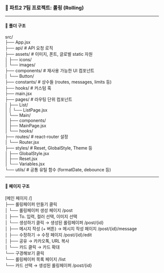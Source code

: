 ### 🧩 파트2 7팀 프로젝트: 롤링 (Rolling)

---

#### 📁 폴더 구조
src/  
├── App.jsx  
├── api/ # API 요청 로직  
├── assets/ # 이미지, 폰트, 글로벌 static 자원  
│ ├── icons/  
│ └── images/  
├── components/ # 재사용 가능한 UI 컴포넌트  
│ └── Button/  
├── constants/ # 상수들 (routes, messages, limits 등)  
├── hooks/ # 커스텀 훅  
├── main.jsx  
├── pages/ # 라우팅 단위 컴포넌트  
│ ├── List/  
│ │ └── ListPage.jsx  
│ └── Main/  
│ ├── components/  
│ ├── MainPage.jsx  
│ └── hooks/  
├── routes/ # react-router 설정  
│ └── Router.jsx  
├── styles/ # Reset, GlobalStyle, Theme 등  
│ ├── GlobalStyle.jsx  
│ ├── Reset.jsx  
│ └── Variables.jsx  
└── utils/ # 공통 유틸 함수 (formatDate, debounce 등)  


---

#### 📖 페이지 구조
[메인 페이지 /]  
├── 롤링페이퍼 만들기 클릭  
│ └── 롤링페이퍼 생성 페이지 /post  
│ ├── To. 입력, 컬러 선택, 이미지 선택  
│ └── 생성하기 클릭 → 생성된 롤링페이퍼 /post/{id}  
│ ├── 메시지 작성 (+ 버튼) → 메시지 작성 페이지 /post/{id}/message  
│ ├── 수정하기 → 수정 페이지 /post/{id}/edit  
│ ├── 공유 → 카카오톡, URL 복사  
│ └── 카드 클릭 → 카드 확대  
└── 구경해보기 클릭  
└── 롤링페이퍼 목록 페이지 /list  
└── 카드 선택 → 생성된 롤링페이퍼 /post/{id}  
